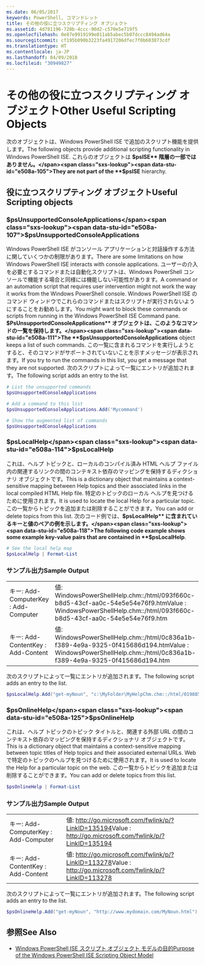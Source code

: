 ```yaml
---
ms.date: 06/05/2017
keywords: PowerShell, コマンドレット
title: その他の役に立つスクリプティング オブジェクト
ms.assetid: 4d781196-720b-4ccc-90d2-c570e5e719f5
ms.openlocfilehash: 0e87e9919199e011ab5abec5b07dccc8494ad64a
ms.sourcegitcommit: cf195b090b3223fa4917206dfec7f0b603873cdf
ms.translationtype: HT
ms.contentlocale: ja-JP
ms.lasthandoff: 04/09/2018
ms.locfileid: "30949827"
---
```

# <a name="other-useful-scripting-objects"></a><span data-ttu-id="e508a-103">その他の役に立つスクリプティング オブジェクト</span><span class="sxs-lookup"><span data-stu-id="e508a-103">Other Useful Scripting Objects</span></span>

<span data-ttu-id="e508a-104">次のオブジェクトは、Windows PowerShell ISE で追加のスクリプト機能を提供します。</span><span class="sxs-lookup"><span data-stu-id="e508a-104">The following objects provide additional scripting functionality in Windows PowerShell ISE.</span></span> <span data-ttu-id="e508a-105">これらのオブジェクトは **$psISE** 階層の一部ではありません。</span><span class="sxs-lookup"><span data-stu-id="e508a-105">They are not part of the **$psISE** hierarchy.</span></span>

## <a name="useful-scripting-objects"></a><span data-ttu-id="e508a-106">役に立つスクリプティング オブジェクト</span><span class="sxs-lookup"><span data-stu-id="e508a-106">Useful Scripting objects</span></span>

### <a name="psunsupportedconsoleapplications"></a><span data-ttu-id="e508a-107">$psUnsupportedConsoleApplications</span><span class="sxs-lookup"><span data-stu-id="e508a-107">$psUnsupportedConsoleApplications</span></span>

<span data-ttu-id="e508a-108">Windows PowerShell ISE がコンソール アプリケーションと対話操作する方法に関していくつかの制限があります。</span><span class="sxs-lookup"><span data-stu-id="e508a-108">There are some limitations on how Windows PowerShell ISE interacts with console applications.</span></span> <span data-ttu-id="e508a-109">ユーザーの介入を必要とするコマンドまたは自動化スクリプトは、Windows PowerShell コンソールで機能する場合と同様には機能しない可能性があります。</span><span class="sxs-lookup"><span data-stu-id="e508a-109">A command or an automation script that requires user intervention might not work the way it works from the Windows PowerShell console.</span></span> <span data-ttu-id="e508a-110">Windows PowerShell ISE のコマンド ウィンドウでこれらのコマンドまたはスクリプトが実行されないようにすることをお勧めします。</span><span class="sxs-lookup"><span data-stu-id="e508a-110">You might want to block these commands or scripts from running in the Windows PowerShell ISE Command pane.</span></span> <span data-ttu-id="e508a-111">**$PsUnsupportedConsoleApplications** オブジェクトは、このようなコマンドの一覧を保持します。</span><span class="sxs-lookup"><span data-stu-id="e508a-111">The **$psUnsupportedConsoleApplications** object keeps a list of such commands.</span></span> <span data-ttu-id="e508a-112">この一覧に含まれるコマンドを実行しようとすると、そのコマンドがサポートされていないことを示すメッセージが表示されます。</span><span class="sxs-lookup"><span data-stu-id="e508a-112">If you try to run the commands in this list, you get a message that they are not supported.</span></span> <span data-ttu-id="e508a-113">次のスクリプトによって一覧にエントリが追加されます。</span><span class="sxs-lookup"><span data-stu-id="e508a-113">The following script adds an entry to the list.</span></span>

```powershell
# List the unsupported commands
$psUnsupportedConsoleApplications

# Add a command to this list
$psUnsupportedConsoleApplications.Add('Mycommand')

# Show the augmented list of commands
$psUnsupportedConsoleApplications
```

### <a name="pslocalhelp"></a><span data-ttu-id="e508a-114">$psLocalHelp</span><span class="sxs-lookup"><span data-stu-id="e508a-114">$psLocalHelp</span></span>

<span data-ttu-id="e508a-115">これは、ヘルプ トピックと、ローカルのコンパイル済み HTML ヘルプ ファイル内の関連するリンクの間のコンテキスト依存のマッピングを保持するディクショナリ オブジェクトです。</span><span class="sxs-lookup"><span data-stu-id="e508a-115">This is a dictionary object that maintains a context-sensitive mapping between Help topics and their associated links in the local compiled HTML Help file.</span></span> <span data-ttu-id="e508a-116">特定のトピックのローカル ヘルプを見つけるために使用されます。</span><span class="sxs-lookup"><span data-stu-id="e508a-116">It is used to locate the local Help for a particular topic.</span></span> <span data-ttu-id="e508a-117">この一覧からトピックを追加または削除することができます。</span><span class="sxs-lookup"><span data-stu-id="e508a-117">You can add or delete topics from this list.</span></span> <span data-ttu-id="e508a-118">次のコード例では、**$psLocalHelp** に含まれているキーと値のペアの例を示します。</span><span class="sxs-lookup"><span data-stu-id="e508a-118">The following code example shows some example key-value pairs that are contained in **$psLocalHelp**.</span></span>

```powershell
# See the local help map
$psLocalHelp | Format-List
```

### <a name="sample-output"></a><span data-ttu-id="e508a-119">サンプル出力</span><span class="sxs-lookup"><span data-stu-id="e508a-119">Sample Output</span></span>

|||
|-|-|
|<span data-ttu-id="e508a-120">キー: Add-Computer</span><span class="sxs-lookup"><span data-stu-id="e508a-120">Key : Add-Computer</span></span>|<span data-ttu-id="e508a-121">値: WindowsPowerShellHelp.chm::/html/093f660c-b8d5-43cf-aa0c-54e5e54e76f9.htm</span><span class="sxs-lookup"><span data-stu-id="e508a-121">Value : WindowsPowerShellHelp.chm::/html/093f660c-b8d5-43cf-aa0c-54e5e54e76f9.htm</span></span>|
|<span data-ttu-id="e508a-122">キー: Add-Content</span><span class="sxs-lookup"><span data-stu-id="e508a-122">Key : Add-Content</span></span>|<span data-ttu-id="e508a-123">値: WindowsPowerShellHelp.chm::/html/0c836a1b-f389-4e9a-9325-0f415686d194.htm</span><span class="sxs-lookup"><span data-stu-id="e508a-123">Value : WindowsPowerShellHelp.chm::/html/0c836a1b-f389-4e9a-9325-0f415686d194.htm</span></span>|

<span data-ttu-id="e508a-124">次のスクリプトによって一覧にエントリが追加されます。</span><span class="sxs-lookup"><span data-stu-id="e508a-124">The following script adds an entry to the list.</span></span>

```powershell
$psLocalHelp.Add("get-myNoun", "c:\MyFolder\MyHelpChm.chm::/html/0198854a-1298-57ae-aa0c-87b5e5a84712.htm")
```

### <a name="psonlinehelp"></a><span data-ttu-id="e508a-125">$psOnlineHelp</span><span class="sxs-lookup"><span data-stu-id="e508a-125">$psOnlineHelp</span></span>

<span data-ttu-id="e508a-126">これは、ヘルプ トピックのトピック タイトルと、関連する外部 URL の間のコンテキスト依存のマッピングを保持するディクショナリ オブジェクトです。</span><span class="sxs-lookup"><span data-stu-id="e508a-126">This is a dictionary object that maintains a context-sensitive mapping between topic titles of Help topics and their associated external URLs.</span></span> <span data-ttu-id="e508a-127">Web で特定のトピックのヘルプを見つけるために使用されます。</span><span class="sxs-lookup"><span data-stu-id="e508a-127">It is used to locate the Help for a particular topic on the web.</span></span> <span data-ttu-id="e508a-128">この一覧からトピックを追加または削除することができます。</span><span class="sxs-lookup"><span data-stu-id="e508a-128">You can add or delete topics from this list.</span></span>

```powershell
$psOnlineHelp | Format-List
```

### <a name="sample-output"></a><span data-ttu-id="e508a-129">サンプル出力</span><span class="sxs-lookup"><span data-stu-id="e508a-129">Sample Output</span></span>

|||
|-|-|
|<span data-ttu-id="e508a-130">キー: Add-Computer</span><span class="sxs-lookup"><span data-stu-id="e508a-130">Key : Add-Computer</span></span>|<span data-ttu-id="e508a-131">値: http://go.microsoft.com/fwlink/p/?LinkID=135194</span><span class="sxs-lookup"><span data-stu-id="e508a-131">Value : http://go.microsoft.com/fwlink/p/?LinkID=135194</span></span>|
|<span data-ttu-id="e508a-132">キー: Add-Content</span><span class="sxs-lookup"><span data-stu-id="e508a-132">Key : Add-Content</span></span>|<span data-ttu-id="e508a-133">値: http://go.microsoft.com/fwlink/p/?LinkID=113278</span><span class="sxs-lookup"><span data-stu-id="e508a-133">Value : http://go.microsoft.com/fwlink/p/?LinkID=113278</span></span>|

 <span data-ttu-id="e508a-134">次のスクリプトによって一覧にエントリが追加されます。</span><span class="sxs-lookup"><span data-stu-id="e508a-134">The following script adds an entry to the list.</span></span>

```powershell
$psOnlineHelp.Add("get-myNoun", "http://www.mydomain.com/MyNoun.html")
```

## <a name="see-also"></a><span data-ttu-id="e508a-135">参照</span><span class="sxs-lookup"><span data-stu-id="e508a-135">See Also</span></span>

- [<span data-ttu-id="e508a-136">Windows PowerShell ISE スクリプト オブジェクト モデルの目的</span><span class="sxs-lookup"><span data-stu-id="e508a-136">Purpose of the Windows PowerShell ISE Scripting Object Model</span></span>](../../core-powershell/ise/Purpose-of-the-Windows-PowerShell-ISE-Scripting-Object-Model.md)